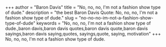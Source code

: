 +++
author = "Baron Davis"
title = "No, no, no, I'm not a fashion show type of dude."
description = "the best Baron Davis Quote: No, no, no, I'm not a fashion show type of dude."
slug = "no-no-no-im-not-a-fashion-show-type-of-dude"
keywords = "No, no, no, I'm not a fashion show type of dude.,baron davis,baron davis quotes,baron davis quote,baron davis sayings,baron davis saying,quotes, sayings,quote, saying, motivation"
+++
No, no, no, I'm not a fashion show type of dude.

